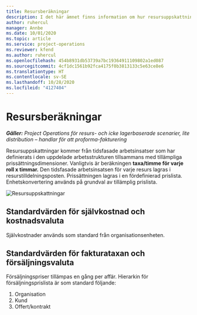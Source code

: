 ```yaml
---
title: Resursberäkningar
description: I det här ämnet finns information om hur resursuppskattningar beräknas i Project Operations.
author: ruhercul
manager: Annbe
ms.date: 10/01/2020
ms.topic: article
ms.service: project-operations
ms.reviewer: kfend
ms.author: ruhercul
ms.openlocfilehash: 454b8931db53739a7bc19364911109802a1ed087
ms.sourcegitcommit: 4cf1dc1561b92fca4175f0b3813133c5e63ce8e6
ms.translationtype: HT
ms.contentlocale: sv-SE
ms.lasthandoff: 10/28/2020
ms.locfileid: "4127404"
---
```

# <a name="resource-estimates"></a>Resursberäkningar

_**Gäller:** Project Operations för resurs- och icke lagerbaserade scenarier, lite distribution – handlar för att proforma-fakturering_

Resursuppskattningar kommer från tidsfasade arbetsinsatser som har definierats i den uppdelade arbetsstrukturen tillsammans med tillämpliga prissättningsdimensioner. Vanligtvis är beräkningen **taxa/timme för varje roll x timmar.** Den tidsfasade arbetsinsatsen för varje resurs lagras i resurstilldelningsposten. Prissättningen lagras i en fördefinierad prislista. Enhetskonvertering används på grundval av tillämplig prislista.

![Resursuppskattningar](./media/navigation12.png)

## <a name="default-cost-price-and-cost-currency"></a>Standardvärden för självkostnad och kostnadsvaluta

Självkostnader används som standard från organisationsenheten.

## <a name="default-bill-rate-and-sales-currency"></a>Standardvärden för fakturataxan och försäljningsvaluta

Försäljningspriser tillämpas en gång per affär. Hierarkin för försäljningsprislista är som standard följande:

1. Organisation
2. Kund
3. Offert/kontrakt

